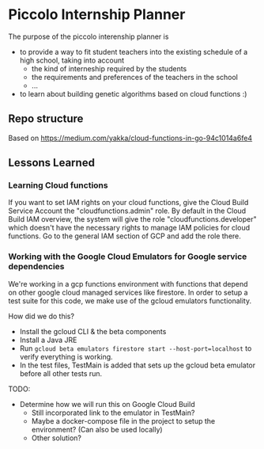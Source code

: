 # Piccolo Internship Planner
The purpose of the piccolo interenship planner is 
* to provide a way to fit student teachers into the existing schedule of a high school, taking into account
  * the kind of interneship required by the students
  * the requirements and preferences of the teachers in the school
  * ...
* to learn about building genetic algorithms based on cloud functions :)


## Repo structure
Based on https://medium.com/yakka/cloud-functions-in-go-94c1014a6fe4

## Lessons Learned

### Learning Cloud functions
If you want to set IAM rights on your cloud functions, give the Cloud Build Service Account the "cloudfunctions.admin" role. By default in the Cloud Build IAM overview, the system will give the role "cloudfunctions.developer" which doesn't have the necessary rights to manage IAM policies for cloud functions. Go to the general IAM section of GCP and add the role there.

### Working with the Google Cloud Emulators for Google service dependencies
We're working in a gcp functions environment with functions that depend on other google cloud managed services like firestore. In order to setup a test suite for this code, we make use of the gcloud emulators functionality.

How did we do this?
* Install the gcloud CLI & the beta components
* Install a Java JRE
* Run `gcloud beta emulators firestore start --host-port=localhost` to verify everything is working.
* In the test files, TestMain is added that sets up the gcloud beta emulator before all other tests run.

TODO:
* Determine how we will run this on Google Cloud Build
  * Still incorporated link to the emulator in TestMain?
  * Maybe a docker-compose file in the project to setup the environment? (Can also be used locally)
  * Other solution?

